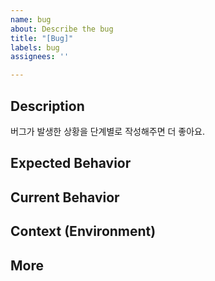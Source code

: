 ```yaml
---
name: bug
about: Describe the bug
title: "[Bug]"
labels: bug
assignees: ''

---
```


## Description
버그가 발생한 상황을 단계별로 작성해주면 더 좋아요.

## Expected Behavior

## Current Behavior

## Context (Environment)

## More
